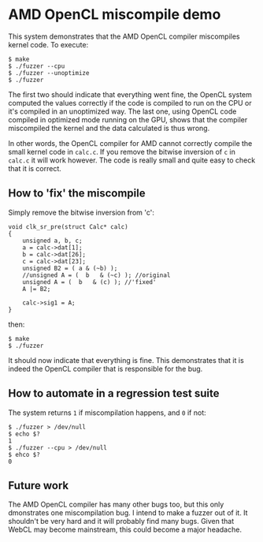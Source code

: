 AMD OpenCL miscompile demo
=============

This system demonstrates that the AMD OpenCL compiler miscompiles kernel code. To execute:

```
$ make
$ ./fuzzer --cpu
$ ./fuzzer --unoptimize
$ ./fuzzer
```

The first two should indicate that everything went fine, the OpenCL system computed the values correctly if the code is compiled to run on the CPU or it's compiled in an unoptimized way. The last one, using OpenCL code compiled in optimized mode running on the GPU, shows that the compiler miscompiled the kernel and the data calculated is thus wrong.

In other words, the OpenCL compiler for AMD cannot correctly compile the small kernel code in `calc.c`. If you remove the bitwise inversion of `c` in `calc.c` it will work however. The code is really small and quite easy to check that it is correct. 

How to 'fix' the miscompile
-------------
Simply remove the bitwise inversion from 'c':

```
void clk_sr_pre(struct Calc* calc)
{
    unsigned a, b, c;
    a = calc->dat[1];
    b = calc->dat[26];
    c = calc->dat[23];
    unsigned B2 = ( a & (~b) );
    //unsigned A = (  b   & (~c) ); //original
    unsigned A = (  b   & (c) ); //'fixed'
    A |= B2;

    calc->sig1 = A;
}
```

then:

```
$ make
$ ./fuzzer
```

It should now indicate that everything is fine. This demonstrates that it is indeed the OpenCL compiler that is responsible for the bug.

How to automate in a regression test suite
-------------

The system returns `1` if miscompilation happens, and `0` if not:

```
$ ./fuzzer > /dev/null
$ echo $?
1
$ ./fuzzer --cpu > /dev/null
$ ehco $?
0
````

Future work
-------------
The AMD OpenCL compiler has many other bugs too, but this only dmonstrates one miscompilation bug. I intend to make a fuzzer out of it. It shouldn't be very hard and it will probably find many bugs. Given that WebCL may become mainstream, this could become a major headache.
